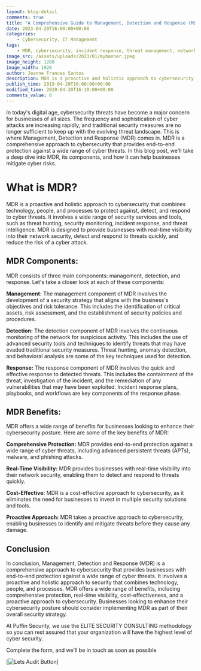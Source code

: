 ```yaml
---
layout: blog-detail
comments: true
title: "A Comprehensive Guide to Management, Detection and Response (MDR)"
date: 2023-04-20T16:00:00+00:00
categories:
    - Cybersecurity, IT Management
tags:
    - MDR, cybersecurity, incident response, threat management, network security
image_src: /assets/uploads/2023/01/mybanner.jpeg
image_height: 1280
image_width: 1920
author: Jeanne Frances Santos
description: MDR is a proactive and holistic approach to cybersecurity that combines technology, people, and processes to protect against, detect, and respond to cyber threats.
publish_time: 2019-04-20T16:00:00+00:00
modified_time: 2020-04-20T16:10:00+00:00
comments_value: 0
--- 
```

In today's digital age, cybersecurity threats have become a major concern for businesses of all sizes. The frequency and sophistication of cyber attacks are increasing rapidly, and traditional security measures are no longer sufficient to keep up with the evolving threat landscape. This is where Management, Detection and Response (MDR) comes in. MDR is a comprehensive approach to cybersecurity that provides end-to-end protection against a wide range of cyber threats. In this blog post, we'll take a deep dive into MDR, its components, and how it can help businesses mitigate cyber risks.


# **What is MDR?**

MDR is a proactive and holistic approach to cybersecurity that combines technology, people, and processes to protect against, detect, and respond to cyber threats. It involves a wide range of security services and tools, such as threat hunting, security monitoring, incident response, and threat intelligence. MDR is designed to provide businesses with real-time visibility into their network security, detect and respond to threats quickly, and reduce the risk of a cyber attack.


## **MDR Components:**

MDR consists of three main components: management, detection, and response. Let's take a closer look at each of these components:


**Management:** The management component of MDR involves the development of a security strategy that aligns with the business's objectives and risk tolerance. This includes the identification of critical assets, risk assessment, and the establishment of security policies and procedures.

**Detection:** The detection component of MDR involves the continuous monitoring of the network for suspicious activity. This includes the use of advanced security tools and techniques to identify threats that may have evaded traditional security measures. Threat hunting, anomaly detection, and behavioral analysis are some of the key techniques used for detection.

**Response:** The response component of MDR involves the quick and effective response to detected threats. This includes the containment of the threat, investigation of the incident, and the remediation of any vulnerabilities that may have been exploited. Incident response plans, playbooks, and workflows are key components of the response phase.


## **MDR Benefits:**

MDR offers a wide range of benefits for businesses looking to enhance their cybersecurity posture. Here are some of the key benefits of MDR:

**Comprehensive Protection:** MDR provides end-to-end protection against a wide range of cyber threats, including advanced persistent threats (APTs), malware, and phishing attacks.

**Real-Time Visibility:** MDR provides businesses with real-time visibility into their network security, enabling them to detect and respond to threats quickly.

**Cost-Effective:** MDR is a cost-effective approach to cybersecurity, as it eliminates the need for businesses to invest in multiple security solutions and tools.

**Proactive Approach:** MDR takes a proactive approach to cybersecurity, enabling businesses to identify and mitigate threats before they cause any damage.

## Conclusion ##

In conclusion, Management, Detection and Response (MDR) is a comprehensive approach to cybersecurity that provides businesses with end-to-end protection against a wide range of cyber threats. It involves a proactive and holistic approach to security that combines technology, people, and processes. MDR offers a wide range of benefits, including comprehensive protection, real-time visibility, cost-effectiveness, and a proactive approach to cybersecurity. Businesses looking to enhance their cybersecurity posture should consider implementing MDR as part of their overall security strategy.


At Puffin Security, we use the ELITE SECURITY CONSULTING methodology so you can rest assured that your organization will have the highest level of cyber security. 

Complete the form, and we'll be in touch as soon as possible

[![Lets Audit Button](/assets/uploads/2023/01/Puffin-security-blog-button-lest-audit-2.jpg 'lets Audit Button')]
